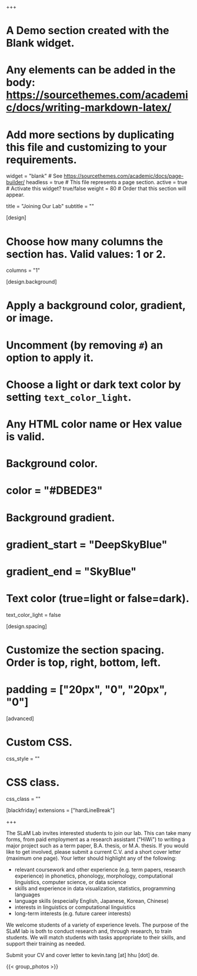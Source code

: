 +++
# A Demo section created with the Blank widget.
# Any elements can be added in the body: https://sourcethemes.com/academic/docs/writing-markdown-latex/
# Add more sections by duplicating this file and customizing to your requirements.

widget = "blank"  # See https://sourcethemes.com/academic/docs/page-builder/
headless = true  # This file represents a page section.
active = true  # Activate this widget? true/false
weight = 80  # Order that this section will appear.

title = "Joining Our Lab"
subtitle = ""

[design]
  # Choose how many columns the section has. Valid values: 1 or 2.
  columns = "1"

[design.background]
  # Apply a background color, gradient, or image.
  #   Uncomment (by removing `#`) an option to apply it.
  #   Choose a light or dark text color by setting `text_color_light`.
  #   Any HTML color name or Hex value is valid.

  # Background color.
  # color = "#DBEDE3"

  # Background gradient.
  # gradient_start = "DeepSkyBlue"
  # gradient_end = "SkyBlue"


  # Text color (true=light or false=dark).
  text_color_light = false

[design.spacing]
  # Customize the section spacing. Order is top, right, bottom, left.
  # padding = ["20px", "0", "20px", "0"]

[advanced]
 # Custom CSS.
 css_style = ""

 # CSS class.
 css_class = ""

[blackfriday]
  extensions = ["hardLineBreak"]

+++

The SLaM Lab invites interested students to join our lab. This can take many forms, from paid employment as a research assistant ("HiWi") to writing a major project such as a term paper, B.A. thesis, or M.A. thesis. If you would like to get involved, please submit a current C.V. and a short cover letter (maximum one page). Your letter should highlight any of the following:

- relevant coursework and other experience (e.g. term papers, research experience) in phonetics, phonology, morphology, computational linguistics, computer science, or data science
- skills and experience in data visualization, statistics, programming languages
- language skills (especially English, Japanese, Korean, Chinese)
- interests in linguistics or computational linguistics
- long-term interests (e.g. future career interests)

We welcome students of a variety of experience levels. The purpose of the SLaM lab is both to conduct research and, through research, to train students. We will match students with tasks appropriate to their skills, and support their training as needed.

Submit your CV and cover letter to kevin.tang [at] hhu [dot] de.

{{< group_photos >}}